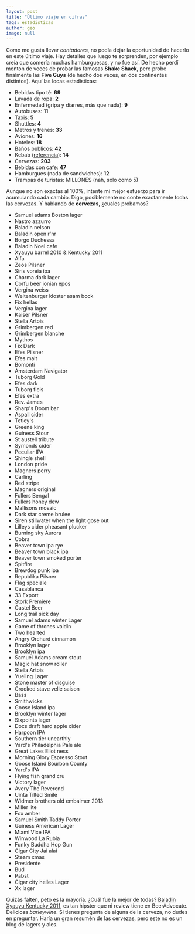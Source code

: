 ```yaml
---
layout: post
title: "Último viaje en cifras"
tags: estadisticas
author: geo
image: null
---
```

Como me gusta llevar *contadores*, no podía dejar la oportunidad de hacerlo en este último viaje. Hay detalles que luego te sorprenden, por ejemplo creía que comería muchas hamburguesas, y no fue así. De hecho perdí monton de veces de probar las famosas **Shake Shack**, pero probe finalmente las **Five Guys** (de hecho dos veces, en dos continentes distintos). Aquí las locas estadisticas:

* Bebidas tipo té: **69**
* Lavada de ropa: **2**
* Enfermedad (gripa y diarres, más que nada): **9**
* Autobuses: **11**
* Taxis: **5**
* Shuttles: **4**
* Metros y trenes: **33**
* Aviones: **16**
* Hoteles: **18**
* Baños publicos: **42**
* Kebab ([referencia](/kebap-o-comida-turca/)): **14**
* Cervezas: **203**
* Bebidas con cafe: **47**
* Hamburgues (nada de sandwiches): **12**
* Trampas de turistas: MILLONES (nah, solo como 5)

Aunque no son exactas al 100%, intente mi mejor esfuerzo para ir acumulando cada cambio. Digo, posiblemente no conte exactamente todas las cervezas. Y hablando de **cervezas**, ¿cuales probamos?

* Samuel adams Boston lager
* Nastro azzurro
* Baladin nelson
* Baladin open r'nr
* Borgo Duchessa
* Baladin Noel cafe
* Xyauyu barrel 2010 & Kentucky 2011
* Alfa
* Zeos Pilsner 
* Siris voreia ipa
* Charma dark lager
* Corfu beer ionian epos
* Vergina weiss
* Weltenburger kloster asam bock
* Fix hellas
* Vergina lager
* Kaiser Pilsner 
* Stella Artois 
* Grimbergen red
* Grimbergen blanche
* Mythos
* Fix Dark
* Efes Pilsner 
* Efes malt
* Bomonti
* Amsterdam Navigator
* Tuborg Gold
* Efes dark
* Tuborg ficis
* Efes extra
* Rev. James
* Sharp's Doom bar
* Aspall cider
* Tetley's
* Greene king
* Guiness Stour
* St austell tribute 
* Symonds cider
* Peculiar IPA
* Shingle shell 
* London pride
* Magners perry
* Carling
* Red stripe
* Magners original 
* Fullers Bengal
* Fullers honey dew
* Mallisons mosaic 
* Dark star creme brulee
* Siren stillwater when the light gose out
* Lilleys cider pheasant plucker
* Burning sky Aurora 
* Cobra
* Beaver town ipa rye
* Beaver town black ipa
* Beaver town smoked porter 
* Spitfire 
* Brewdog punk ipa
* Republika Pilsner 
* Flag speciale
* Casablanca 
* 33 Export
* Stork Premiere
* Castel Beer
* Long trail sick day
* Samuel adams winter Lager 
* Game of thrones valdin
* Two hearted 
* Angry Orchard cinnamon 
* Brooklyn lager
* Brooklyn ipa
* Samuel Adams cream stout
* Magic hat snow roller
* Stella Artois 
* Yueling Lager 
* Stone master of disguise 
* Crooked stave velle saison 
* Bass 
* Smithwicks
* Goose Island ipa
* Brooklyn winter lager
* Sixpoints lager
* Docs draft hard apple cider
* Harpoon IPA
* Southern tier unearthly 
* Yard's Philadelphia Pale ale
* Great Lakes Eliot ness
* Morning Glory Espresso Stout 
* Goose Island Bourbon County 
* Yard's IPA
* Flying fish grand cru
* Victory lager
* Avery The Reverend
* Uinta Tilted Smile
* Widmer brothers old embalmer 2013
* Miller lite
* Fox amber
* Samuel Smith Taddy Porter
* Guiness American Lager
* Miami Vice IPA
* Winwood La Rubia
* Funky Buddha Hop Gun
* Cigar City Jai alai
* Steam xmas
* Presidente 
* Bud
* Pabst
* Cigar city helles Lager 
* Xx lager

Quizás falten, peto es la mayoría. ¿Cuál fue la mejor de todas? [Baladin Xyauyu Kentucky 2011](http://www.beeradvocate.com/beer/profile/1675/150602/), es tan hipster que ni review tiene en BeerAdvocate. Deliciosa *barleywine*. Si tienes pregunta de alguna de la cerveza, no dudes en preguntar. Haría un gran resumén de las cervezas, pero este no es un blog de lagers y ales.